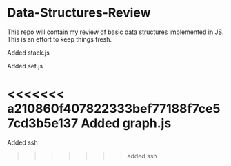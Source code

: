 # Data-Structures-Review

This repo will contain my review of basic data structures implemented in JS. This is an effort to keep things fresh.

Added stack.js

Added set.js

<<<<<<< a210860f407822333bef77188f7ce57cd3b5e137
Added graph.js
=======
Added ssh
>>>>>>> added ssh

